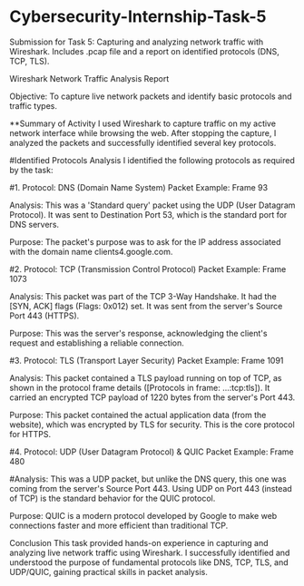 # Cybersecurity-Internship-Task-5
Submission for Task 5: Capturing and analyzing network traffic with Wireshark. Includes .pcap file and a report on identified protocols (DNS, TCP, TLS).

Wireshark Network Traffic Analysis Report
 
Objective: To capture live network packets and identify basic protocols and traffic types. 

**Summary of Activity
I used Wireshark to capture traffic on my active network interface while browsing the web. After stopping the capture, I analyzed the packets and successfully identified several key protocols. 



#Identified Protocols Analysis
I identified the following protocols as required by the task:

#1. Protocol: DNS (Domain Name System)
Packet Example: Frame 93

Analysis: This was a 'Standard query' packet using the UDP (User Datagram Protocol). It was sent to Destination Port 53, which is the standard port for DNS servers.

Purpose: The packet's purpose was to ask for the IP address associated with the domain name clients4.google.com.

#2. Protocol: TCP (Transmission Control Protocol)
Packet Example: Frame 1073

Analysis: This packet was part of the TCP 3-Way Handshake. It had the [SYN, ACK] flags (Flags: 0x012) set. It was sent from the server's Source Port 443 (HTTPS).

Purpose: This was the server's response, acknowledging the client's request and establishing a reliable connection.

#3. Protocol: TLS (Transport Layer Security)
Packet Example: Frame 1091

Analysis: This packet contained a TLS payload running on top of TCP, as shown in the protocol frame details ([Protocols in frame: ...:tcp:tls]). It carried an encrypted TCP payload of 1220 bytes from the server's Port 443.

Purpose: This packet contained the actual application data (from the website), which was encrypted by TLS for security. This is the core protocol for HTTPS.

#4. Protocol: UDP (User Datagram Protocol) & QUIC
Packet Example: Frame 480

#Analysis: This was a UDP packet, but unlike the DNS query, this one was coming from the server's Source Port 443. Using UDP on Port 443 (instead of TCP) is the standard behavior for the QUIC protocol.

Purpose: QUIC is a modern protocol developed by Google to make web connections faster and more efficient than traditional TCP.

Conclusion
This task provided hands-on experience in capturing and analyzing live network traffic using Wireshark. I successfully identified and understood the purpose of fundamental protocols like DNS, TCP, TLS, and UDP/QUIC, gaining practical skills in packet analysis.
